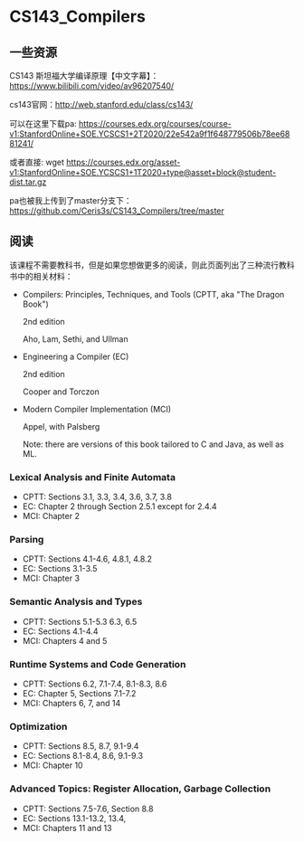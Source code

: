 # CS143_Compilers

## 一些资源

CS143 斯坦福大学编译原理【中文字幕】：https://www.bilibili.com/video/av96207540/

cs143官网：http://web.stanford.edu/class/cs143/

可以在这里下载pa: https://courses.edx.org/courses/course-v1:StanfordOnline+SOE.YCSCS1+2T2020/22e542a9f1f648779506b78ee6881241/

或者直接:  wget https://courses.edx.org/asset-v1:StanfordOnline+SOE.YCSCS1+1T2020+type@asset+block@student-dist.tar.gz

pa也被我上传到了master分支下：https://github.com/Ceris3s/CS143_Compilers/tree/master



## 阅读
该课程不需要教科书，但是如果您想做更多的阅读，则此页面列出了三种流行教科书中的相关材料：

* Compilers: Principles, Techniques, and Tools (CPTT, aka "The Dragon Book")
  
  2nd edition
  
  Aho, Lam, Sethi, and Ullman


* Engineering a Compiler (EC)
  
  2nd edition
  
  Cooper and Torczon


* Modern Compiler Implementation (MCI)
  
  Appel, with Palsberg
  
  Note: there are versions of this book tailored to C and Java, as well as ML.


### Lexical Analysis and Finite Automata
   * CPTT: Sections 3.1, 3.3, 3.4, 3.6, 3.7, 3.8
   * EC: Chapter 2 through Section 2.5.1 except for 2.4.4
   * MCI: Chapter 2
### Parsing
   * CPTT: Sections 4.1-4.6, 4.8.1, 4.8.2
   * EC: Sections 3.1-3.5
   * MCI: Chapter 3
### Semantic Analysis and Types
   * CPTT: Sections 5.1-5.3 6.3, 6.5
   * EC: Sections 4.1-4.4
   * MCI: Chapters 4 and 5
### Runtime Systems and Code Generation
   * CPTT: Sections 6.2, 7.1-7.4, 8.1-8.3, 8.6
   * EC: Chapter 5, Sections 7.1-7.2
   * MCI: Chapters 6, 7, and 14
### Optimization
   * CPTT: Sections 8.5, 8.7, 9.1-9.4
   * EC: Sections 8.1-8.4, 8.6, 9.1-9.3
   * MCI: Chapter 10
### Advanced Topics: Register Allocation, Garbage Collection
   * CPTT: Sections 7.5-7.6, Section 8.8
   * EC: Sections 13.1-13.2, 13.4,
   * MCI: Chapters 11 and 13
